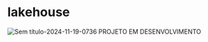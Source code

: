 # lakehouse
![Sem título-2024-11-19-0736](https://github.com/user-attachments/assets/e8a5b5cf-2e45-48ea-a230-ae6d5ce17ee9)
PROJETO EM DESENVOLVIMENTO
